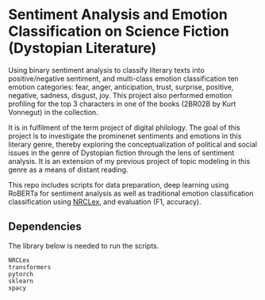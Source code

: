 # Sentiment Analysis and Emotion Classification on Science Fiction (Dystopian Literature)

Using binary sentiment analysis to classify literary texts into positive/negative sentiment, and multi-class emotion classification ten emotion categories: fear, anger, anticipation, trust, surprise, positive, negative, sadness, disgust, joy. This project also performed emotion profiling for the top 3 characters in one of the books (2BR02B by Kurt Vonnegut) in the collection.

It is in fulfilment of the term project of digital philology. The goal of this project is to investigate the prominenet sentiments and emotions in this literary genre, thereby exploring the conceptualization of political and social issues in the genre of Dystopian fiction through the lens of sentiment analysis. It is an extension of my previous project of topic modeling in this genre as a means of distant reading.

This repo includes scripts for data preparation, deep learning using RoBERTa for sentiment analysis as well as traditional emotion classification classification using [NRCLex](https://github.com/metalcorebear/NRCLex), and evaluation (F1, accuracy).


## Dependencies
The library below is needed to run the scripts.
```
NRCLex
transformers
pytorch
sklearn
spacy
```
